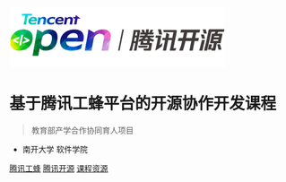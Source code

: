 <!-- _coverpage.md -->

![logo](Ticon.png)

# 基于腾讯工蜂平台的开源协作开发课程

> 教育部产学合作协同育人项目

- 南开大学  软件学院

[腾讯工蜂](https://git.code.tencent.com/)
[腾讯开源](https://opensource.tencent.com/)
[课程资源](https://t.nkugame.com/#/?id=%e8%85%be%e8%ae%af%e5%b7%a5%e8%9c%82)
